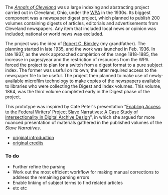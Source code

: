 The [*Annals of Cleveland*](http://www.clevelandmemory.org/speccoll/annals/) was a large indexing and abstracting project
carried out in Cleveland, Ohio, under the [WPA](https://en.wikipedia.org/wiki/Works_Progress_Administration) in the 1930s. Its biggest component was a
newspaper digest project, which planned to publish 200 volumes containing digests of articles, editorials and advertisements from Cleveland newspapers. Any item that included local news or opinion was included; national or world news was excluded. 

The project was the idea of [Robert C. Binkley](https://en.wikipedia.org/wiki/Robert_C._Binkley) (my grandfather). The  planning started in late 1935, and the work was launched in Feb. 1936. In late 1937, as the work approached completion of the range 1818-1885, the increase in pages/year and the restriction of resources from the WPA forced the project to plan for a switch from a digest format to a pure subject index. The former was useful on its own; the latter required access to the newspaper file to be useful. The project then planned to make use of newly-available microfilm technology to make copies of the newspapers available to libraries who were collecting the Digest and Index volumes. This volume, 1864, was the third volume completed early in the Digest phase of the project. 

This prototype was inspired by Cate Peter's presentation "[Enabling Access to the Federal Writers’ Project Slave Narratives: A Case Study of Intersectionality in Digital Archive Design](https://www.youtube.com/watch?v=yi3t7MDO0IM)", in which she argued for more nuanced presentation of materials gathered in the published volumes of the *Slave Narratives*.  

- [original introduction](source/introduction/)
- [original credits](source/credits/)


### To do

- Further refine the parsing
- Work out the most efficient workflow for making manual corrections to
  address the remaining parsing errors
- Enable linking of subject terms to find related articles
- etc etc